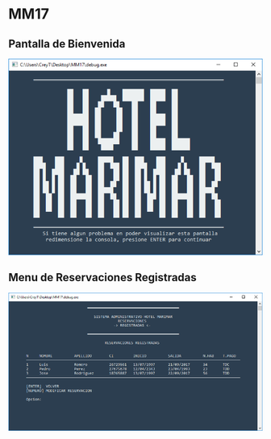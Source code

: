 # MM17

## Pantalla de Bienvenida
![WELCOME SCREEN](https://github.com/CreyTuning/MM17/blob/master/Resources/Images/IMG-1.PNG)

## Menu de Reservaciones Registradas
![WELCOME SCREEN](https://github.com/CreyTuning/MM17/blob/master/Resources/Images/IMG-2.PNG)